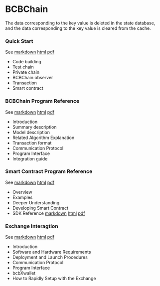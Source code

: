 # BCBChain

The data corresponding to the key value is deleted in the state database, and the data corresponding to the key value is cleared from the cache.

### Quick Start

See	[markdown](https://github.com/bcbchain/bcbchain/blob/master/doc/BCBChain_V2.0_Quick_Start_en.md) [html](https://www.bcbchain.io/doc/BCBChain_V2.0_Quick_Start_en.html) [pdf](https://www.bcbchain.io/doc/BCBChain_V2.0_Quick_Start_en.pdf)

- Code building
- Test chain
- Private chain
- BCBChain observer
- Transaction
- Smart contract

### BCBChain Program Reference

See [markdown](https://github.com/bcbchain/bcbchain/blob/master/doc/BCBChain_V2.0_Program_Reference_cn.md) [html](https://www.bcbchain.io/doc/BCBChain_V2.0_Program_Reference_cn.html) [pdf](https://www.bcbchain.io/doc/BCBChain_V2.0_Program_Reference_cn.pdf)

- Introduction
- Summary description
- Model description
- Related Algorithm Explanation
- Transaction format
- Communication Protocol
- Program Interface
- Integration guide

### Smart Contract Program Reference

See [markdown](https://github.com/bcbchain/sdk/blob/master/doc/BCBChain_V2.0_Smart_Contract_Program_Guide_cn.md) [html](https://www.bcbchain.io/doc/BCBChain_V2.0_Smart_Contract_Program_Guide_cn.html) [pdf](https://www.bcbchain.io/doc/BCBChain_V2.0_Smart_Contract_Program_Guide_cn.pdf)

- Overview
- Examples
- Deeper Understanding
- Developing Smart Contract
- SDK Reference [markdown](https://github.com/bcbchain/sdk/blob/master/doc/BCBChain_V2.0_SmartContract_SDK_Reference_en.md) [html](https://www.bcbchain.io/doc/BCBChain_V2.0_SmartContract_SDK_Reference_en.html) [pdf](https://www.bcbchain.io/doc/BCBChain_V2.0_SmartContract_SDK_Reference_en.pdf)

### Exchange Interagtion

See [markdown](https://github.com/bcbchain/xwallet/blob/master/doc/BCBChain_V1.0_Quick_Start_For_Exchanges_cn.md) [html](https://www.bcbchain.io/doc/BCBChain_V1.0_Quick_Start_For_Exchanges_cn.html) [pdf](https://www.bcbchain.io/doc/BCBChain_V1.0_Quick_Start_For_Exchanges_cn.pdf)

- Introduction
- Software and Hardware Requirements
- Deployment and Launch Procedures
- Communication Protocol
- Program Interface
- bcbXwallet
- How to Rapidly Setup with the Exchange